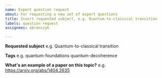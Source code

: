 ```yaml
---
name: Expert question request
about: For requesting a new set of expert questions
title: Insert requested subject, e.g. Quantum-to-classical transition
labels: question request
assignees: abranczyk

---
```


**Requested subject**
e.g. Quantum-to-classical transition

**Tags**
e.g. quantum-foundations quantum-decoherence 

**What's an example of a paper on this topic?**
e.g. https://arxiv.org/abs/1404.2635
